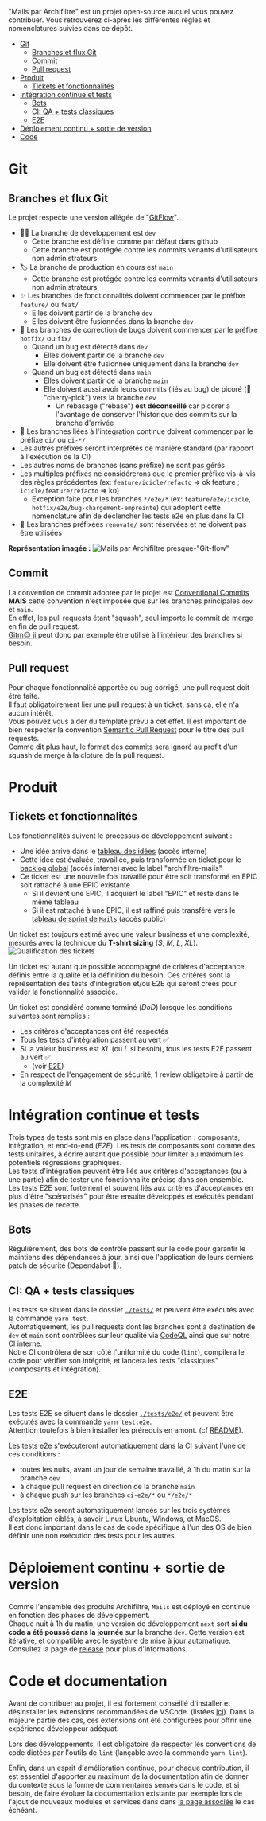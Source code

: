 "Mails par Archifiltre" est un projet open-source auquel vous pouvez contribuer. Vous retrouverez ci-après les différentes règles et nomenclatures suivies dans ce dépôt.

- [Git](#git)
  - [Branches et flux Git](#branches-et-flux-git)
  - [Commit](#commit)
  - [Pull request](#pull-request)
- [Produit](#produit)
  - [Tickets et fonctionnalités](#tickets-et-fonctionnalités)
- [Intégration continue et tests](#intégration-continue-et-tests)
  - [Bots](#bots)
  - [CI: QA + tests classiques](#ci-qa--tests-classiques)
  - [E2E](#e2e)
- [Déploiement continu + sortie de version](#déploiement-continu--sortie-de-version)
- [Code](#code)

# Git
## Branches et flux Git
Le projet respecte une version allégée de "[GitFlow](https://danielkummer.github.io/git-flow-cheatsheet/index.fr_FR.html)".

- 🧑‍💻 La branche de développement est `dev`
  - Cette branche est définie comme par défaut dans github
  - Cette branche est protégée contre les commits venants d'utilisateurs non administrateurs
- 🏷️ La branche de production en cours est `main`
  - Cette branche est protégée contre les commits venants d'utilisateurs non administrateurs
- ✨ Les branches de fonctionnalités doivent commencer par le préfixe `feature/` ou `feat/`
  - Elles doivent partir de la branche `dev`
  - Elles doivent être fusionnées dans la branche `dev`
- 🐛 Les branches de correction de bugs doivent commencer par le préfixe `hotfix/` ou `fix/`
  - Quand un bug est détecté dans `dev`
    - Elles doivent partir de la branche `dev`
    - Elle doivent être fusionnée uniquement dans la branche `dev`
  - Quand un bug est détecté dans `main`
    - Elles doivent partir de la branche `main`
    - Elle doivent aussi avoir leurs commits (liés au bug) de picoré (🍒 "cherry-pick") vers la branche `dev`
      - Un rebasage ("rebase") **est déconseillé** car picorer a l'avantage de conserver l'historique des commits sur la branche d'arrivée
- 👷 Les branches liées à l'intégration continue doivent commencer par le préfixe `ci/` ou `ci-*/`
- Les autres préfixes seront interprétés de manière standard (par rapport à l'exécution de la CI)
- Les autres noms de branches (sans préfixe) ne sont pas gérés
- Les multiples préfixes ne considérerons que le premier préfixe vis-à-vis des règles précédentes (ex: `feature/icicle/refacto` => ok feature ; `icicle/feature/refacto` => ko)
  - Exception faite pour les branches `*/e2e/*` (ex: `feature/e2e/icicle`, `hotfix/e2e/bug-chargement-empreinte`) qui adoptent cette nomenclature afin de déclencher les tests e2e en plus dans la CI
- 🤖 Les branches préfixées `renovate/` sont réservées et ne doivent pas être utilisées

**Représentation imagée :**
![`Mails par Archifiltre` presque-"Git-flow"](./docs/img/archifiltre-mails-git-flow.svg)


## Commit
La convention de commit adoptée par le projet est [Conventional Commits](https://www.conventionalcommits.org/en/v1.0.0/) **MAIS** cette convention n'est imposée que sur les branches principales `dev` et `main`.  
En effet, les pull requests étant "squash", seul importe le commit de merge en fin de pull request.  
[Gitm😍 ji](https://gitmoji.dev/) peut donc par exemple être utilisé à l'intérieur des branches si besoin.

## Pull request
Pour chaque fonctionnalité apportée ou bug corrigé, une pull request doit être faite.  
Il faut obligatoirement lier une pull request à un ticket, sans ça, elle n'a aucun intérêt.  
Vous pouvez vous aider du template prévu à cet effet. Il est important de bien respecter la convention [Semantic Pull Request](https://github.com/zeke/semantic-pull-requests) pour le titre des pull requests.  
Comme dit plus haut, le format des commits sera ignoré au profit d'un squash de merge à la cloture de la pull request.

# Produit
## Tickets et fonctionnalités
Les fonctionnalités suivent le processus de développement suivant :
- Une idée arrive dans le [tableau des idées](https://github.com/orgs/SocialGouv/projects/10) (accès interne)
- Cette idée est évaluée, travaillée, puis transformée en ticket pour le [backlog global](https://github.com/orgs/SocialGouv/projects/9) (accès interne) avec le label "archifiltre-mails"
- Ce ticket est une nouvelle fois travaillé pour être soit transformé en EPIC soit rattaché à une EPIC existante
  - Si il devient une EPIC, il acquiert le label "EPIC" et reste dans le même tableau
  - Si il est rattaché à une EPIC, il est raffiné puis transféré vers le [tableau de sprint de `Mails`](https://github.com/SocialGouv/archifiltre-mails/projects/4) (accès public)

Un ticket est toujours estimé avec une valeur business et une complexité, mesurés avec la technique du **T-shirt sizing** (*S*, *M*, *L*, *XL*).
![Qualification des tickets](docs/img/ticket-grooming.png)

Un ticket est autant que possible accompagné de critères d'acceptance définis entre la qualité et la définition du besoin. Ces critères sont la représentation des tests d'intégration et/ou E2E qui seront créés pour valider la fonctionnalité associée.

Un ticket est considéré comme terminé (*DoD*) lorsque les conditions suivantes sont remplies :
- Les critères d'acceptances ont été respectés
- Tous les tests d'intégration passent au vert ✅
- Si la valeur business est *XL* (ou *L* si besoin), tous les tests E2E passent au vert ✅
  - (voir [E2E](#e2e))
- En respect de l'engagement de sécurité, 1 review obligatoire à partir de la complexité *M*

# Intégration continue et tests
Trois types de tests sont mis en place dans l'application : composants, intégration, et end-to-end (*E2E*).
Les tests de composants sont comme des tests unitaires, à écrire autant que possible pour limiter au maximum les potentiels régressions graphiques.  
Les tests d'intégration peuvent être liés aux critères d'acceptances (ou à une partie) afin de tester une fonctionnalité précise dans son ensemble.  
Les tests E2E sont fortement et souvent liés aux critères d'acceptances en plus d'être "scénarisés" pour être ensuite développés et exécutés pendant les phases de recette.

## Bots
Régulièrement, des bots de contrôle passent sur le code pour garantir le maintiens des dépendances à jour, ainsi que l'application de leurs derniers patch de sécurité (Dependabot 🤖).

## CI: QA + tests classiques
Les tests se situent dans le dossier [`./tests/`](./tests/) et peuvent être exécutés avec la commande `yarn test`.  
Automatiquement, les pull requests dont les branches sont à destination de `dev` et `main` sont contrôlées sur leur qualité via [CodeQL](https://codeql.github.com/) ainsi que sur notre CI interne.  
Notre CI contrôlera de son côté l'uniformité du code (`lint`), compilera le code pour vérifier son intégrité, et lancera les tests "classiques" (composants et intégration).

## E2E
Les tests E2E se situent dans le dossier [`./tests/e2e/`](./tests/e2e/) et peuvent être exécutés avec la commande `yarn test:e2e`.  
Attention toutefois à bien installer les prérequis en amont. (cf [README](./README.md#e2e)).  

Les tests e2e s'exécuteront automatiquement dans la CI suivant l'une de ces conditions :
- toutes les nuits, avant un jour de semaine travaillé, à 1h du matin sur la branche `dev`
- à chaque pull request en direction de la branche `main`
- à chaque push sur les branches `ci-e2e/*` ou `*/e2e/*`

Les tests e2e seront automatiquement lancés sur les trois systèmes d'exploitation ciblés, à savoir Linux Ubuntu, Windows, et MacOS.  
Il est donc important dans le cas de code spécifique à l'un des OS de bien définir une non exécution des tests pour les autres.

# Déploiement continu + sortie de version
Comme l'ensemble des produits Archifiltre, `Mails` est déployé en continue en fonction des phases de développement.  
Chaque nuit à 1h du matin, une version de développement `next` sort **si du code a été poussé dans la journée** sur la branche `dev`. Cette version est itérative, et compatible avec le système de mise à jour automatique.  
Consultez la page de [release](./docs/release.md) pour plus d'informations.

# Code et documentation
Avant de contribuer au projet, il est fortement conseillé d'installer et désinstaller les extensions recommandées de VSCode. (listées [ici](.vscode/extensions.json)). Dans la majeure partie des cas, ces extensions ont été configurées pour offrir une expérience développeur adéquat.

Lors des développements, il est obligatoire de respecter les conventions de code dictées par l'outils de `lint` (lançable avec la commande `yarn lint`).

Enfin, dans un esprit d'amélioration continue, pour chaque contribution, il est essentiel d'apporter au maximum de la documentation afin de donner du contexte sous la forme de commentaires sensés dans le code, et si besoin, de faire évoluer la documentation existante par exemple lors de l'ajout de nouveaux modules et services dans dans [la page associée](docs/modules-and-services.md) le cas échéant.
